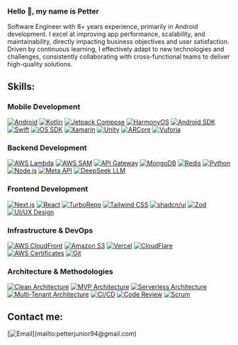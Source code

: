 ### Hello 👋, my name is Petter

Software Engineer with 8+ years experience, primarily in Android development. I excel at improving app performance, scalability, and maintainability, directly impacting business objectives and user satisfaction. Driven by continuous learning, I effectively adapt to new technologies and challenges, consistently collaborating with cross-functional teams to deliver high-quality solutions.

## Skills:

### Mobile Development
[![Android](https://img.shields.io/badge/Android-3DDC84?style=for-the-badge&logo=android&logoColor=white&labelColor=101010)]()
[![Kotlin](https://img.shields.io/badge/Kotlin-0095D5?style=for-the-badge&logo=kotlin&logoColor=white&labelColor=101010)]()
[![Jetpack Compose](https://img.shields.io/badge/Jetpack_Compose-4285F4?style=for-the-badge&logo=android&logoColor=white&labelColor=101010)]()
[![HarmonyOS](https://img.shields.io/badge/HarmonyOS-007396?style=for-the-badge&logo=huawei&logoColor=white&labelColor=101010)]()
[![Android SDK](https://img.shields.io/badge/Android_SDK-3DDC84?style=for-the-badge&logo=android&logoColor=white&labelColor=101010)]()
[![Swift](https://img.shields.io/badge/Swift-FA7343?style=for-the-badge&logo=swift&logoColor=white&labelColor=101010)]()
[![iOS SDK](https://img.shields.io/badge/iOS_SDK-007AFF?style=for-the-badge&logo=apple&logoColor=white&labelColor=101010)]()
[![Xamarin](https://img.shields.io/badge/Xamarin-3498DB?style=for-the-badge&logo=xamarin&logoColor=white&labelColor=101010)]()
[![Unity](https://img.shields.io/badge/Unity-222831?style=for-the-badge&logo=unity&logoColor=white&labelColor=101010)]()
[![ARCore](https://img.shields.io/badge/ARCore-4285F4?style=for-the-badge&logo=google&logoColor=white&labelColor=101010)]()
[![Vuforia](https://img.shields.io/badge/Vuforia-F68C22?style=for-the-badge&logo=vuforia&logoColor=white&labelColor=101010)]()

### Backend Development
[![AWS Lambda](https://img.shields.io/badge/AWS_Lambda-FF9900?style=for-the-badge&logo=awslambda&logoColor=white&labelColor=101010)]()
[![AWS SAM](https://img.shields.io/badge/AWS_SAM-FF9900?style=for-the-badge&logo=aws&logoColor=white&labelColor=101010)]()
[![API Gateway](https://img.shields.io/badge/API_Gateway-FF9900?style=for-the-badge&logo=amazonapigateway&logoColor=white&labelColor=101010)]()
[![MongoDB](https://img.shields.io/badge/MongoDB-47A248?style=for-the-badge&logo=mongodb&logoColor=white&labelColor=101010)]()
[![Redis](https://img.shields.io/badge/Redis-DC382D?style=for-the-badge&logo=redis&logoColor=white&labelColor=101010)]()
[![Python](https://img.shields.io/badge/Python-3776AB?style=for-the-badge&logo=python&logoColor=white&labelColor=101010)]()
[![Node.js](https://img.shields.io/badge/Node.js-339933?style=for-the-badge&logo=nodedotjs&logoColor=white&labelColor=101010)]()
[![Meta API](https://img.shields.io/badge/Meta_API-0078FF?style=for-the-badge&logo=meta&logoColor=white&labelColor=101010)]()
[![DeepSeek LLM](https://img.shields.io/badge/DeepSeek_LLM-000000?style=for-the-badge&logo=openai&logoColor=white&labelColor=101010)]()

### Frontend Development
[![Next.js](https://img.shields.io/badge/Next.js-000000?style=for-the-badge&logo=nextdotjs&logoColor=white&labelColor=101010)]()
[![React](https://img.shields.io/badge/React-61DAFB?style=for-the-badge&logo=react&logoColor=black&labelColor=101010)]()
[![TurboRepo](https://img.shields.io/badge/TurboRepo-EF4444?style=for-the-badge&logo=vercel&logoColor=white&labelColor=101010)]()
[![Tailwind CSS](https://img.shields.io/badge/Tailwind_CSS-06B6D4?style=for-the-badge&logo=tailwindcss&logoColor=white&labelColor=101010)]()
[![shadcn/ui](https://img.shields.io/badge/shadcn/ui-000000?style=for-the-badge&logo=nodedotjs&logoColor=white&labelColor=101010)]()
[![Zod](https://img.shields.io/badge/Zod-3E67B1?style=for-the-badge&logo=typescript&logoColor=white&labelColor=101010)]()
[![UI/UX Design](https://img.shields.io/badge/UI/UX_Design-F24E1E?style=for-the-badge&logo=adobe&logoColor=white&labelColor=101010)]()

### Infrastructure & DevOps
[![AWS CloudFront](https://img.shields.io/badge/AWS_CloudFront-FF9900?style=for-the-badge&logo=amazoncloudfront&logoColor=white&labelColor=101010)]()
[![Amazon S3](https://img.shields.io/badge/Amazon_S3-569A31?style=for-the-badge&logo=amazons3&logoColor=white&labelColor=101010)]()
[![Vercel](https://img.shields.io/badge/Vercel-000000?style=for-the-badge&logo=vercel&logoColor=white&labelColor=101010)]()
[![CloudFlare](https://img.shields.io/badge/CloudFlare-F38020?style=for-the-badge&logo=cloudflare&logoColor=white&labelColor=101010)]()
[![AWS Certificates](https://img.shields.io/badge/AWS_Certificates-FF9900?style=for-the-badge&logo=aws&logoColor=white&labelColor=101010)]()
[![Git](https://img.shields.io/badge/Git-F05032?style=for-the-badge&logo=git&logoColor=white&labelColor=101010)]()

### Architecture & Methodologies
[![Clean Architecture](https://img.shields.io/badge/Clean_Architecture-4285F4?style=for-the-badge&logo=google&logoColor=white&labelColor=101010)]()
[![MVP Architecture](https://img.shields.io/badge/MVP_Architecture-4285F4?style=for-the-badge&logo=google&logoColor=white&labelColor=101010)]()
[![Serverless Architecture](https://img.shields.io/badge/Serverless_Architecture-F60000?style=for-the-badge&logo=serverless&logoColor=white&labelColor=101010)]()
[![Multi-Tenant Architecture](https://img.shields.io/badge/Multi--Tenant_Architecture-0078D4?style=for-the-badge&logo=microsoft&logoColor=white&labelColor=101010)]()
[![CI/CD](https://img.shields.io/badge/CI/CD-2196F3?style=for-the-badge&logo=githubactions&logoColor=white&labelColor=101010)]()
[![Code Review](https://img.shields.io/badge/Code_Review-181717?style=for-the-badge&logo=github&logoColor=white&labelColor=101010)]()
[![Scrum](https://img.shields.io/badge/Scrum-007ACC?style=for-the-badge&logo=jira&logoColor=white&labelColor=101010)]()

## Contact me:
[![Email](https://img.shields.io/badge/petterjunior94@gmail.com-my_personal_email_(slow_response)-D14836?style=for-the-badge&logo=gmail&logoColor=white&labelColor=101010)](mailto:petterjunior94@gmail.com)
